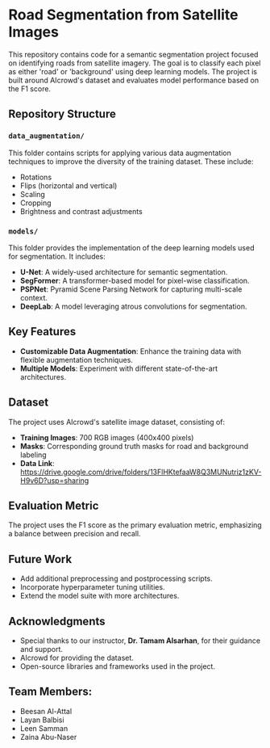# Road Segmentation from Satellite Images

This repository contains code for a semantic segmentation project focused on identifying roads from satellite imagery. The goal is to classify each pixel as either 'road' or 'background' using deep learning models. The project is built around AIcrowd's dataset and evaluates model performance based on the F1 score. 

## Repository Structure

### `data_augmentation/`
This folder contains scripts for applying various data augmentation techniques to improve the diversity of the training dataset. These include:
- Rotations
- Flips (horizontal and vertical)
- Scaling
- Cropping
- Brightness and contrast adjustments

### `models/`
This folder provides the implementation of the deep learning models used for segmentation. It includes:
- **U-Net**: A widely-used architecture for semantic segmentation.
- **SegFormer**: A transformer-based model for pixel-wise classification.
- **PSPNet**: Pyramid Scene Parsing Network for capturing multi-scale context.
- **DeepLab**: A model leveraging atrous convolutions for segmentation.

## Key Features
- **Customizable Data Augmentation**: Enhance the training data with flexible augmentation techniques.
- **Multiple Models**: Experiment with different state-of-the-art architectures.

## Dataset
The project uses AIcrowd's satellite image dataset, consisting of:
- **Training Images**: 700 RGB images (400x400 pixels)
- **Masks**: Corresponding ground truth masks for road and background labeling
- **Data Link**: https://drive.google.com/drive/folders/13FlHKtefaaW8Q3MUNutriz1zKV-H9v6D?usp=sharing


## Evaluation Metric
The project uses the F1 score as the primary evaluation metric, emphasizing a balance between precision and recall.

## Future Work
- Add additional preprocessing and postprocessing scripts.
- Incorporate hyperparameter tuning utilities.
- Extend the model suite with more architectures.

## Acknowledgments
- Special thanks to our instructor, **Dr. Tamam Alsarhan**, for their guidance and support.
- AIcrowd for providing the dataset.
- Open-source libraries and frameworks used in the project.

 ## Team Members:
  - Beesan Al-Attal
  - Layan Balbisi
  - Leen Samman
  - Zaina Abu-Naser
